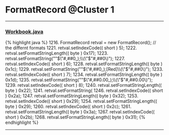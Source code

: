 # FormatRecord @Cluster 1

***

### [Workbook.java](https://searchcode.com/codesearch/view/15642358/)
{% highlight java %}
1216. FormatRecord retval = new FormatRecord();   // the differnt formats
1221.         retval.setIndexCode(( short ) 5);
1222.         retval.setFormatStringLength(( byte ) 0x17);
1223.         retval.setFormatString("\"$\"#,##0_);\\(\"$\"#,##0\\)");
1227.         retval.setIndexCode(( short ) 6);
1228.         retval.setFormatStringLength(( byte ) 0x1c);
1229.         retval.setFormatString("\"$\"#,##0_);[Red]\\(\"$\"#,##0\\)");
1233.         retval.setIndexCode(( short ) 7);
1234.         retval.setFormatStringLength(( byte ) 0x1d);
1235.         retval.setFormatString("\"$\"#,##0.00_);\\(\"$\"#,##0.00\\)");
1239.         retval.setIndexCode(( short ) 8);
1240.         retval.setFormatStringLength(( byte ) 0x22);
1241.         retval.setFormatString(
1246.         retval.setIndexCode(( short ) 0x2a);
1247.         retval.setFormatStringLength(( byte ) 0x32);
1253.         retval.setIndexCode(( short ) 0x29);
1254.         retval.setFormatStringLength(( byte ) 0x29);
1260.         retval.setIndexCode(( short ) 0x2c);
1261.         retval.setFormatStringLength(( byte ) 0x3a);
1267.         retval.setIndexCode(( short ) 0x2b);
1268.         retval.setFormatStringLength(( byte ) 0x31);
{% endhighlight %}

***

